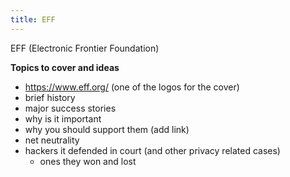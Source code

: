 ```yaml
---
title: EFF
---
```


EFF (Electronic Frontier Foundation)

**Topics to cover and ideas**

 - https://www.eff.org/ (one of the logos for the cover)
 - brief history
 - major success stories
 - why is it important
 - why you should support them (add link)
 - net neutrality
 - hackers it defended in court (and other privacy related cases)
    - ones they won and lost

